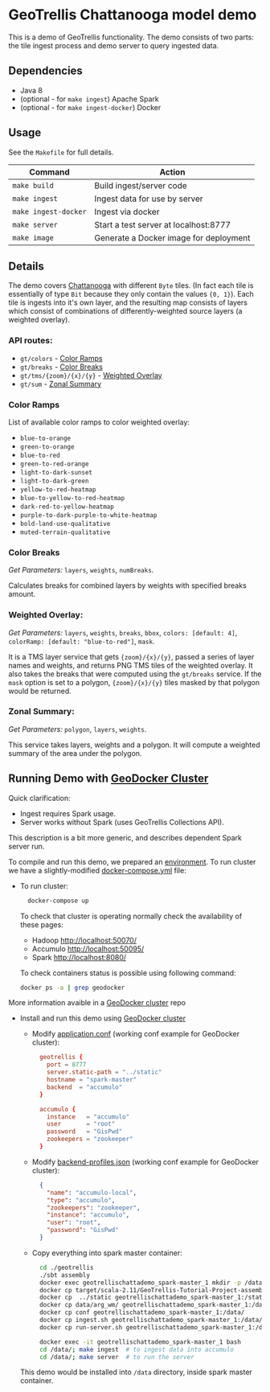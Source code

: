 # GeoTrellis Chattanooga model demo

This is a demo of GeoTrellis functionality. The demo consists of two parts:
the tile ingest process and demo server to query ingested data.

Dependencies
------------
- Java 8
- (optional - for `make ingest`) Apache Spark
- (optional - for `make ingest-docker`) Docker

Usage
-----

See the `Makefile` for full details.

Command | Action
------- | -------
`make build` | Build ingest/server code
`make ingest` | Ingest data for use by server
`make ingest-docker` | Ingest via docker
`make server` | Start a test server at localhost:8777
`make image` | Generate a Docker image for deployment

## Details

The demo covers [Chattanooga](https://goo.gl/S2qPCO) with different `Byte`
tiles. (In fact each tile is essentially of type `Bit` because they only
contain the  values `{0, 1}`). Each tile is ingests into it's own layer, and
the resulting map consists of layers which consist of combinations of
differently-weighted source layers (a weighted overlay).

### API routes:

* `gt/colors`             - [Color Ramps](#color-ramps)
* `gt/breaks`             - [Color Breaks](#color-breaks)
* `gt/tms/{zoom}/{x}/{y}` - [Weighted Overlay](#weighted-overlay)
* `gt/sum`                - [Zonal Summary](#zonal-summary)

### Color Ramps

List of available color ramps to color weighted overlay:

* `blue-to-orange`
* `green-to-orange`
* `blue-to-red`
* `green-to-red-orange`
* `light-to-dark-sunset`
* `light-to-dark-green`
* `yellow-to-red-heatmap`
* `blue-to-yellow-to-red-heatmap`
* `dark-red-to-yellow-heatmap`
* `purple-to-dark-purple-to-white-heatmap`
* `bold-land-use-qualitative`
* `muted-terrain-qualitative`

### Color Breaks

*Get Parameters:* `layers`, `weights`, `numBreaks`.

Calculates breaks for combined layers by weights with specified breaks amount.

### Weighted Overlay:

*Get Parameters:* `layers`, `weights`, `breaks`, `bbox`, `colors: [default: 4]`, `colorRamp: [default: "blue-to-red"]`, `mask`.

It is a TMS layer service that gets `{zoom}/{x}/{y}`, passed a series of
layer names and weights, and returns PNG TMS tiles of the weighted overlay.
It also takes the breaks that were computed using the `gt/breaks` service.
If the `mask` option is set to a polygon, `{zoom}/{x}/{y}` tiles masked by
that polygon would be returned.

### Zonal Summary:

*Get Parameters:* `polygon`, `layers`, `weights`.

This service takes layers, weights and a polygon.
It will compute a weighted summary of the area under the polygon.

## Running Demo with [GeoDocker Cluster](https://github.com/geodocker/geodocker)

Quick clarification:

* Ingest requires Spark usage.
* Server works without Spark (uses GeoTrellis Collections API).

This description is a bit more generic, and describes dependent Spark server run.

To compile and run this demo, we prepared an
[environment](https://github.com/geodocker/geodocker). To run cluster we
have a slightly-modified [docker-compose.yml](docker-compose.yml) file:

* To run cluster:
  ```bash
    docker-compose up
  ```

  To check that cluster is operating normally check the availability of these pages:
  * Hadoop [http://localhost:50070/](http://localhost:50070/)
  * Accumulo [http://localhost:50095/](http://localhost:50095/)
  * Spark [http://localhost:8080/](http://localhost:8080/)

  To check containers status is possible using following command:

  ```bash
  docker ps -a | grep geodocker
  ```

 More information avaible in a [GeoDocker cluster](https://github.com/geodocker/geodocker) repo

* Install and run this demo using [GeoDocker cluster](https://github.com/geodocker/geodocker)

  * Modify [application.conf](geotrellis/src/main/resource/application.conf) (working conf example for GeoDocker cluster):

    ```conf
      geotrellis {
        port = 8777
        server.static-path = "../static"
        hostname = "spark-master"
        backend  = "accumulo"
      }

      accumulo {
        instance   = "accumulo"
        user       = "root"
        password   = "GisPwd"
        zookeepers = "zookeeper"
      }
    ```

  * Modify [backend-profiles.json](geotrellis/conf/backend-profiles.json) (working conf example for GeoDocker cluster):

    ```json
      {
        "name": "accumulo-local",
        "type": "accumulo",
        "zookeepers": "zookeeper",
        "instance": "accumulo",
        "user": "root",
        "password": "GisPwd"
      }
    ```

  * Copy everything into spark master container:

    ```bash
      cd ./geotrellis
      ./sbt assembly
      docker exec geotrellischattademo_spark-master_1 mkdir -p /data/target/scala-2.10/
      docker cp target/scala-2.11/GeoTrellis-Tutorial-Project-assembly-0.1-SNAPSHOT.jar geotrellischattademo_spark-master_1:/data/target/scala-2.10/GeoTrellis-Tutorial-Project-assembly-0.1-SNAPSHOT.jar
      docker cp  ../static geotrellischattademo_spark-master_1:/static
      docker cp data/arg_wm/ geotrellischattademo_spark-master_1:/data/
      docker cp conf geotrellischattademo_spark-master_1:/data/
      docker cp ingest.sh geotrellischattademo_spark-master_1:/data/
      docker cp run-server.sh geotrellischattademo_spark-master_1:/data/
    ```

    ```bash
      docker exec -it geotrellischattademo_spark-master_1 bash
      cd /data/; make ingest  # to ingest data into accumulo
      cd /data/; make server  # to run the server
    ```

  This demo would be installed into `/data` directory, inside spark master container.
